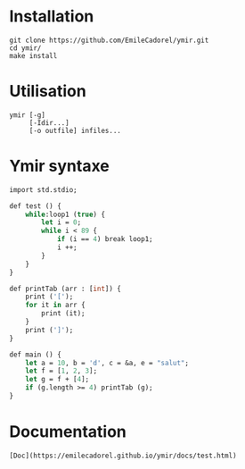 Installation
========

```
git clone https://github.com/EmileCadorel/ymir.git
cd ymir/
make install
```

Utilisation
========

```
ymir [-g] 
     [-Idir...]
     [-o outfile] infiles...
```

Ymir syntaxe
=======

```ocaml
import std.stdio;

def test () {
	while:loop1 (true) {
		let i = 0;
		while i < 89 {
			if (i == 4) break loop1;
			i ++;
		}
	}
}

def printTab (arr : [int]) {
	print ('[');
	for it in arr {
		print (it);
	}
	print (']');
}

def main () {
    let a = 10, b = 'd', c = &a, e = "salut";
    let f = [1, 2, 3];
    let g = f + [4];
    if (g.length >= 4) printTab (g);
}

```

Documentation
================

    [Doc](https://emilecadorel.github.io/ymir/docs/test.html)
    
